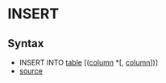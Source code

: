 # INSERT


## Syntax
- INSERT INTO [table](/concepts/table.rs) \[([column](/concepts/table.rs) \*\[, [column](/concepts/table.rs)\])\]
- [source](/concepts/source.rs)